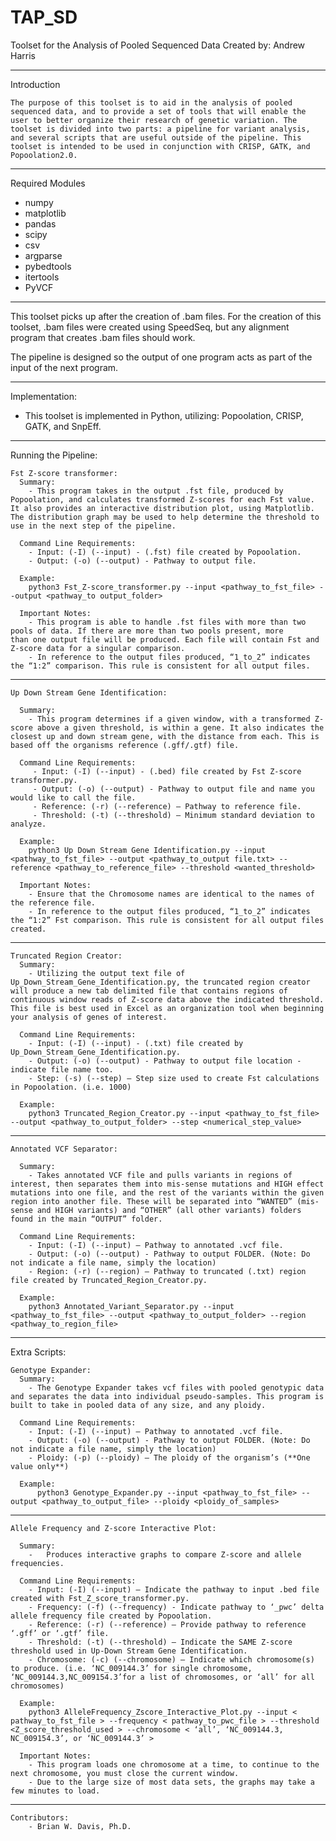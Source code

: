 # TAP_SD
Toolset for the Analysis of Pooled Sequenced Data
Created by: Andrew Harris

__________________________________________________________________________________________________________________________________________

Introduction

	The purpose of this toolset is to aid in the analysis of pooled sequenced data, and to provide a set of tools that will enable the user to better organize their research of genetic variation. The toolset is divided into two parts: a pipeline for variant analysis, and several scripts that are useful outside of the pipeline. This toolset is intended to be used in conjunction with CRISP, GATK, and Popoolation2.0. 

__________________________________________________________________________________________________________________________________________

Required Modules
- numpy
- matplotlib
- pandas
- scipy
- csv
- argparse 
- pybedtools
- itertools
- PyVCF
__________________________________________________________________________________________________________________________________________

This toolset picks up after the creation of .bam files. For the creation of this toolset, .bam files were created using SpeedSeq, but any alignment program that creates .bam files should work. 

The pipeline is designed so the output of one program acts as part of the input of the next program.

__________________________________________________________________________________________________________________________________________
Implementation:

- This toolset is implemented in Python, utilizing: Popoolation, CRISP, GATK, and SnpEff. 
__________________________________________________________________________________________________________________________________________

Running the Pipeline:


	Fst Z-score transformer:
	  Summary:
	    - This program takes in the output .fst file, produced by Popoolation, and calculates transformed Z-scores for each Fst value. It also provides an interactive distribution plot, using Matplotlib. The distribution graph may be used to help determine the threshold to use in the next step of the pipeline. 

	  Command Line Requirements:
	    - Input: (-I) (--input) - (.fst) file created by Popoolation.
	    - Output: (-o) (--output) - Pathway to output file. 

	  Example:
	    python3 Fst_Z-score_transformer.py --input <pathway_to_fst_file> --output <pathway_to output_folder>

	  Important Notes:
	    - This program is able to handle .fst files with more than two pools of data. If there are more than two pools present, more 		than one output file will be produced. Each file will contain Fst and Z-score data for a singular comparison.  
	    - In reference to the output files produced, “1_to_2” indicates the “1:2” comparison. This rule is consistent for all output files.  

__________________________________________________________________________________________________________________________________________

	Up Down Stream Gene Identification:

	  Summary:
	    - This program determines if a given window, with a transformed Z-score above a given threshold, is within a gene. It also indicates the closest up and down stream gene, with the distance from each. This is based off the organisms reference (.gff/.gtf) file.

	  Command Line Requirements:
	     - Input: (-I) (--input) - (.bed) file created by Fst Z-score transformer.py.
	     - Output: (-o) (--output) - Pathway to output file and name you would like to call the file.
	     - Reference: (-r) (--reference) – Pathway to reference file.
	     - Threshold: (-t) (--threshold) – Minimum standard deviation to analyze. 

	  Example:
	    python3 Up Down Stream Gene Identification.py --input <pathway_to_fst_file> --output <pathway_to_output file.txt> --reference <pathway_to_reference_file> --threshold <wanted_threshold>

	  Important Notes:
	    - Ensure that the Chromosome names are identical to the names of the reference file. 
	    - In reference to the output files produced, “1_to_2” indicates the “1:2” Fst comparison. This rule is consistent for all output files created.

__________________________________________________________________________________________________________________________________________

	Truncated Region Creator:
	  Summary:
	    - Utilizing the output text file of Up_Down_Stream_Gene_Identification.py, the truncated region creator will produce a new tab delimited file that contains regions of continuous window reads of Z-score data above the indicated threshold. This file is best used in Excel as an organization tool when beginning your analysis of genes of interest. 

	  Command Line Requirements:
	    - Input: (-I) (--input) - (.txt) file created by Up_Down_Stream_Gene_Identification.py.
	    - Output: (-o) (--output) - Pathway to output file location - indicate file name too. 
	    - Step: (-s) (--step) – Step size used to create Fst calculations in Popoolation. (i.e. 1000)

	  Example:
	    python3 Truncated_Region_Creator.py --input <pathway_to_fst_file> --output <pathway_to_output_folder> --step <numerical_step_value>

__________________________________________________________________________________________________________________________________________

	Annotated VCF Separator:

	  Summary:
	    - Takes annotated VCF file and pulls variants in regions of interest, then separates them into mis-sense mutations and HIGH effect mutations into one file, and the rest of the variants within the given region into another file. These will be separated into “WANTED” (mis-sense and HIGH variants) and “OTHER” (all other variants) folders found in the main “OUTPUT” folder. 

	  Command Line Requirements:
	    - Input: (-I) (--input) – Pathway to annotated .vcf file.
	    - Output: (-o) (--output) - Pathway to output FOLDER. (Note: Do not indicate a file name, simply the location)
	    - Region: (-r) (--region) – Pathway to truncated (.txt) region file created by Truncated_Region_Creator.py.

	  Example:
	    python3 Annotated_Variant_Separator.py --input <pathway_to_fst_file> --output <pathway_to_output_folder> --region <pathway_to_region_file>

__________________________________________________________________________________________________________________________________________


Extra Scripts:

	Genotype Expander:
	  Summary:
	    - The Genotype Expander takes vcf files with pooled genotypic data and separates the data into individual pseudo-samples. This program is built to take in pooled data of any size, and any ploidy. 

	  Command Line Requirements:
	    - Input: (-I) (--input) – Pathway to annotated .vcf file.
	    - Output: (-o) (--output) - Pathway to output FOLDER. (Note: Do not indicate a file name, simply the location)
	    - Ploidy: (-p) (--ploidy) – The ploidy of the organism’s (**One value only**)

	  Example:
	      python3 Genotype_Expander.py --input <pathway_to_fst_file> --output <pathway_to_output_file> --ploidy <ploidy_of_samples>

__________________________________________________________________________________________________________________________________________

	Allele Frequency and Z-score Interactive Plot:

	  Summary:
	    -	Produces interactive graphs to compare Z-score and allele frequencies. 

	  Command Line Requirements:
	    - Input: (-I) (--input) – Indicate the pathway to input .bed file created with Fst_Z_score_transformer.py.
	    - Frequency: (-f) (--frequency) - Indicate pathway to ‘_pwc’ delta allele frequency file created by Popoolation.
	    - Reference: (-r) (--reference) – Provide pathway to reference ‘.gff’ or ‘.gtf’ file.
	    - Threshold: (-t) (--threshold) – Indicate the SAME Z-score threshold used in Up-Down Stream Gene Identification.
	    - Chromosome: (-c) (--chromosome) – Indicate which chromosome(s) to produce. (i.e. ‘NC_009144.3’ for single chromosome, ‘NC_009144.3,NC_009154.3’for a list of chromosomes, or ‘all’ for all chromosomes)

	  Example:
	    python3 AlleleFrequency_Zscore_Interactive_Plot.py --input < pathway_to_fst_file > --frequency < pathway_to_pwc_file > --threshold <Z_score_threshold_used > --chromosome < ‘all’, ‘NC_009144.3, NC_009154.3’, or ‘NC_009144.3’ >

	  Important Notes:
	    - This program loads one chromosome at a time, to continue to the next chromosome, you must close the current window. 
	    - Due to the large size of most data sets, the graphs may take a few minutes to load. 
    
    
   _________________________________________________________________________________________________________________________________________
    
    Contributors:
    	- Brian W. Davis, Ph.D.
